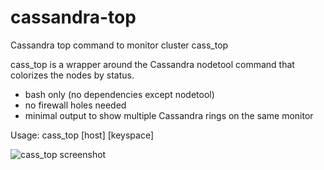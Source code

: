 cassandra-top
=============

Cassandra top command to monitor cluster cass_top

cass_top is a wrapper around the Cassandra nodetool command that colorizes the nodes by status.

- bash only (no dependencies except nodetool)
- no firewall holes needed
- minimal output to show multiple Cassandra rings on the same monitor

Usage: cass_top [host] [keyspace]

![cass_top screenshot](/cassandra-top/cass_top.png?raw=true "cass_top screenshot")

